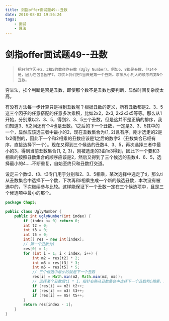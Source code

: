 ```yaml
---
title: 剑指offer面试题49--丑数
date: 2018-08-03 19:56:24
tags: 
    - 面试
    - 算法
---
```

# 剑指offer面试题49--丑数

>   ```
>   把只包含因子2、3和5的数称作丑数（Ugly Number）。例如6、8都是丑数，但14不是，因为它包含因子7。习惯上我们把1当做是第一个丑数。求按从小到大的顺序的第N个丑数。
>   ```

穷举法，挨个判断是否是丑数，即使那个数不是丑数也要判断，显然时间复杂度太高。

有没有方法每一步计算只是得到丑数呢？根据丑数的定义，所有丑数都是2、3、5这三个因子的任意搭配的任意多次乘积，比如2x2，2x3, 2x2x3x5等等。那么从1开始，分别乘以2、3、5，得到2、3、5三个丑数，但是这并不是正确的排序，我们知道3、5之间还有个4也是丑数。1之后的下一个丑数，一定是2、3、5其中的一个，显然应该选三者中最小的2，现在丑数集合为{1, 2}且有序，刚才选走的2是1x2得到的，因此下一个和2相乘的丑数应该是1之后的数字2（丑数集合已经有序，直接选择下一个）。现在又得到三个候选的丑数4、3、5，再次选择三者中最小的3，得到当前丑数集合{1, 2, 3}，刚被选走的3由1x3得到，因此下一个要和3相乘的按照丑数集合的顺序应该是2，然后又得到了三个候选的丑数4、6、5，选择最小的4.....不断重复，自始至终只和丑数打交道。

设定三个数t2、t3、t3专门用于分别和2、3、5相乘，某次选择中选走了ti，那么ti从丑数集合中选择下一个数，下次再和i相乘生成一个新的候选丑数，本次没有被选中的，下次继续参与比较。这样能保证下一个丑数一定在三个候选项中，且是三个候选项中最小的那个。

```java
package Chap5;

public class UglyNumber {
    public int uglyNumber(int index) {
        if (index <= 0) return 0;
        int t2 = 0;
        int t3 = 0;
        int t5 = 0;
        int[] res = new int[index];
      	// 第一个丑数为1
        res[0] = 1;
        for (int i = 1; i < index; i++) {
            int m2 = res[t2] * 2;
            int m3 = res[t3] * 3;
            int m5 = res[t5] * 5;
          	// 三个候选中最小的就是下一个丑数
            res[i] = Math.min(m2, Math.min(m3, m5));
          	// 选择某个丑数后ti * i，指针右移从丑数集合中选择下一个丑数和i相乘，注意是三个连续的if，也就是三个if都有可能执行。这种情况发生在三个候选中有多个最小值，指针都要右移，不然会存入重复的丑数
            if (res[i] == m2) t2++;
            if (res[i] == m3) t3++;
            if (res[i] == m5) t5++;
        }
        return res[index - 1];
    }
}

```


